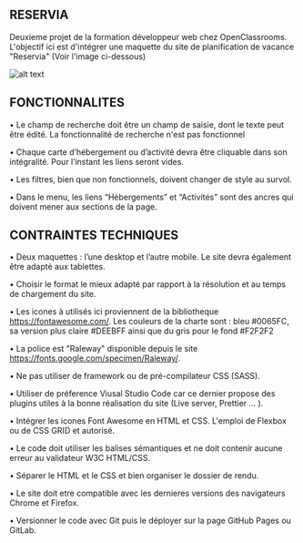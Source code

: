 RESERVIA
--------------------------------------------------------------------------------------------------------------------------------

Deuxieme projet de la formation développeur web chez OpenClassrooms. L'objectif ici est d'intégrer une maquette du site de planification de vacance "Reservia"
(Voir l'image ci-dessous)

![alt text](https://github.com/MathisBarre/MathisBarre_2_14102020/blob/master/img/mockup/desktop.png?raw=true)

FONCTIONNALITES
--------------------------------------------------------------------------------------------------------------------------------
• Le champ de recherche doit être un champ de saisie, dont le texte peut être édité. La fonctionnalité de recherche n'est pas fonctionnel

• Chaque carte d’hébergement ou d’activité devra être cliquable dans son intégralité. Pour l’instant les liens seront vides.

• Les filtres, bien que non fonctionnels, doivent changer de style au survol.

• Dans le menu, les liens “Hébergements” et “Activités” sont des ancres qui doivent mener aux sections de la page.


CONTRAINTES TECHNIQUES
--------------------------------------------------------------------------------------------------------------------------------
• Deux maquettes : l’une desktop et l’autre mobile. Le site devra également être adapté aux tablettes.

• Choisir le format le mieux adapté par rapport à la résolution et au temps de chargement du site.

• Les icones à utilisés ici proviennent de la bibliotheque https://fontawesome.com/. Les couleurs de la charte sont : bleu #0065FC, sa version plus claire #DEEBFF ainsi que du gris pour le fond #F2F2F2

• La police est "Raleway" disponible depuis le site https://fonts.google.com/specimen/Raleway/.

• Ne pas utiliser de framework ou de pré-compilateur CSS (SASS).

• Utiliser de préference Viusal Studio Code car ce dernier propose des plugins utiles à la bonne réalisation du site (Live server, Prettier ... ).

• Intégrer les icones Font Awesome en HTML et CSS. L'emploi de Flexbox ou de CSS GRID et autorisé.

• Le code doit utiliser les balises sémantiques et ne doit contenir aucune erreur au validateur W3C HTML/CSS.

• Séparer le HTML et le CSS et bien organiser le dossier de rendu.

• Le site doit etre compatible avec les dernieres versions des navigateurs Chrome et Firefox.

• Versionner le code avec Git puis le déployer sur la page GitHub Pages ou GitLab.

